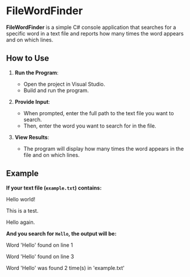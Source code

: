 # FileWordFinder

**FileWordFinder** is a simple C# console application that searches for a specific word in a text file and reports how many times the word appears and on which lines.

## How to Use

1. **Run the Program**:
   - Open the project in Visual Studio.
   - Build and run the program.

2. **Provide Input**:
   - When prompted, enter the full path to the text file you want to search.
   - Then, enter the word you want to search for in the file.

3. **View Results**:
   - The program will display how many times the word appears in the file and on which lines.

## Example

**If your text file (`example.txt`) contains:**

Hello world!

This is a test.

Hello again.


**And you search for `Hello`, the output will be:**

Word 'Hello' found on line 1

Word 'Hello' found on line 3

Word 'Hello' was found 2 time(s) in 'example.txt'
